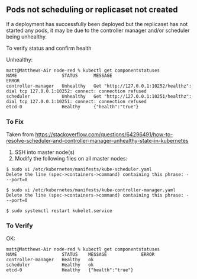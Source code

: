 
## Pods not scheduling or replicaset not created

If a deployment has successfully been deployed but the replicaset has not started any pods, it may be due to the controller manager and/or scheduler being unhealthy. 

To verify status and confirm health

Unhealthy:
```
matt@Matthews-Air node-red % kubectl get componentstatuses
NAME                 STATUS      MESSAGE                                                              ERROR
controller-manager   Unhealthy   Get "http://127.0.0.1:10252/healthz": dial tcp 127.0.0.1:10252: connect: connection refused
scheduler            Unhealthy   Get "http://127.0.0.1:10251/healthz": dial tcp 127.0.0.1:10251: connect: connection refused
etcd-0               Healthy     {"health":"true"}
```

### To Fix

Taken from https://stackoverflow.com/questions/64296491/how-to-resolve-scheduler-and-controller-manager-unhealthy-state-in-kubernetes

1. SSH into master node(s)
2. Modify the following files on all master nodes:

```
$ sudo vi /etc/kubernetes/manifests/kube-scheduler.yaml
Delete the line (spec->containers->command) containing this phrase: - --port=0

$ sudo vi /etc/kubernetes/manifests/kube-controller-manager.yaml
Delete the line (spec->containers->command) containing this phrase: - --port=0

$ sudo systemctl restart kubelet.service
```

### To Verify

OK:
```
matt@Matthews-Air node-red % kubectl get componentstatuses     
NAME                 STATUS    MESSAGE             ERROR
controller-manager   Healthy   ok                  
scheduler            Healthy   ok                  
etcd-0               Healthy   {"health":"true"}
```
